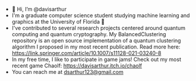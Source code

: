 - 👋 Hi, I’m @davisarthur
- I'm a graduate computer science student studying machine learning and graphics at the University of Florida 🐊
- I've contributed to several research projects centered around quantum computing and quantum cryptography.
My BalancedClustering repository is an open source implementation of a quantum clustering algorithm I proposed in my most recent publication. 
Read more here: https://link.springer.com/article/10.1007/s11128-021-03240-8 
- In my free time, I like to participate in game jams! Check out my most recent game Chaolf: https://davisarthur.itch.io/chaolf
- You can reach me at dsarthur123@gmail.com

<!---
davisarthur/davisarthur is a ✨ special ✨ repository because its `README.md` (this file) appears on your GitHub profile.
You can click the Preview link to take a look at your changes.
--->
